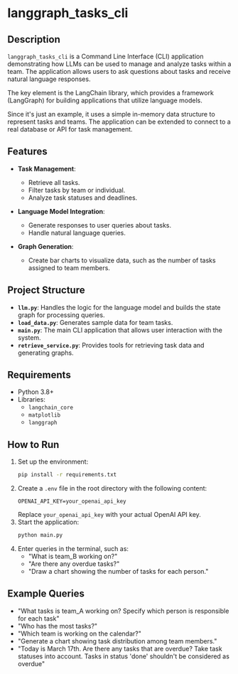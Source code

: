# langgraph_tasks_cli

## Description

`langgraph_tasks_cli` is a Command Line Interface (CLI) application demonstrating how LLMs can be used to manage and analyze tasks within a team. The application allows users to ask questions about tasks and receive natural language responses.

The key element is the LangChain library, which provides a framework (LangGraph) for building applications that utilize language models.

Since it's just an example, it uses a simple in-memory data structure to represent tasks and teams. The application can be extended to connect to a real database or API for task management.

## Features

- **Task Management**:
  - Retrieve all tasks.
  - Filter tasks by team or individual.
  - Analyze task statuses and deadlines.

- **Language Model Integration**:
  - Generate responses to user queries about tasks.
  - Handle natural language queries.

- **Graph Generation**:
  - Create bar charts to visualize data, such as the number of tasks assigned to team members.

## Project Structure

- **`llm.py`**: Handles the logic for the language model and builds the state graph for processing queries.
- **`load_data.py`**: Generates sample data for team tasks.
- **`main.py`**: The main CLI application that allows user interaction with the system.
- **`retrieve_service.py`**: Provides tools for retrieving task data and generating graphs.

## Requirements

- Python 3.8+
- Libraries:
  - `langchain_core`
  - `matplotlib`
  - `langgraph`

## How to Run

1. Set up the environment:
   ```bash
   pip install -r requirements.txt
   ```
2. Create a `.env` file in the root directory with the following content:
   ```plaintext
   OPENAI_API_KEY=your_openai_api_key
   ```
   Replace `your_openai_api_key` with your actual OpenAI API key.
3. Start the application:
   ```bash
   python main.py
   ```
4. Enter queries in the terminal, such as:
   - "What is team_B working on?"
   - "Are there any overdue tasks?"
   - "Draw a chart showing the number of tasks for each person."

## Example Queries

- "What tasks is team_A working on? Specify which person is responsible for each task"
- "Who has the most tasks?"
- "Which team is working on the calendar?"
- "Generate a chart showing task distribution among team members."
- "Today is March 17th. Are there any tasks that are overdue? Take task statuses into account. Tasks in status 'done' shouldn't be considered as overdue"


